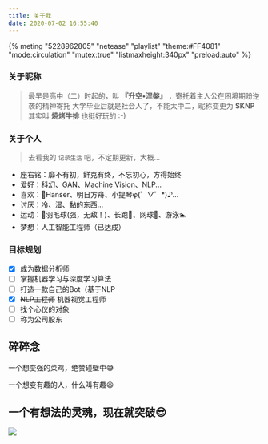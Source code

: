 ```yaml
---
title: 关于我
date: 2020-07-02 16:55:40
---
```

{% meting "5228962805" "netease" "playlist" "theme:#FF4081" "mode:circulation" "mutex:true" "listmaxheight:340px" "preload:auto" %}

### 关于昵称

> 最早是高中（二）时起的，叫 **『升空•涅槃』** ，寄托着主人公在困境期盼逆袭的精神寄托
> 大学毕业后就是社会人了，不能太中二，昵称变更为 **SKNP**
> 其实叫 **焼烤牛排** 也挺好玩的 :-)

### 关于个人


> 去看我的 `记录生活` 吧，不定期更新，大概...

- 座右铭：靡不有初，鲜克有终，不忘初心，方得始终
- 爱好：科幻、GAN、Machine Vision、NLP...
- 喜欢：🍼Hanser、明日方舟、小提琴φ(゜▽゜*)♪...
- 讨厌：冷、湿、黏的东西...
- 运动：🏸羽毛球(强，无敌！)、长跑🏃‍、网球🎾、游泳🏊‍
- 梦想：人工智能工程师（已达成）

### 目标规划

- [x] 成为数据分析师
- [ ] 掌握机器学习与深度学习算法
- [ ] 打造一款自己的Bot（基于NLP
- [x] ~~NLP工程师~~ 机器视觉工程师
- [ ] 找个心仪的对象
- [ ] 称为公司股东

## 碎碎念

一个想变强的菜鸡，绝赞碰壁中😅

一个想变有趣的人，什么叫有趣😃

一个有想法的灵魂，现在就突破😎
---

![](https://cdn.jsdelivr.net/gh/Sknp1006/cdn@master/img/anime/tobecontinued.jpg)